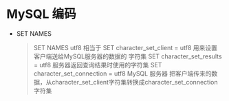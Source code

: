 # MySQL 编码


* SET NAMES
    > SET NAMES utf8
    相当于
    SET character_set_client = utf8 用来设置客户端送给MySQL服务器的数据的 字符集
    SET character_set_results = utf8 服务器返回查询结果时使用的字符集
    SET character_set_connection = utf8
    MySQL 服务器 把客户端传来的数据，从character_set_client字符集转换成character_set_connection字符集
